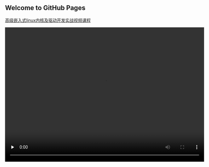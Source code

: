 ## Welcome to GitHub Pages

[高级嵌入式linux内核及驱动开发实战视频课程](https://agilearner.github.io/Practical-video-tutorial-on-advanced-embedded-linux-kernel-and-driver-development/)

<video width="658" height="444" preload="none" controls="controls"><source src="http://21839165.d.cturls.net/down/21839165/5 内核编译组织结构_bilibili.mp4" /></video>
